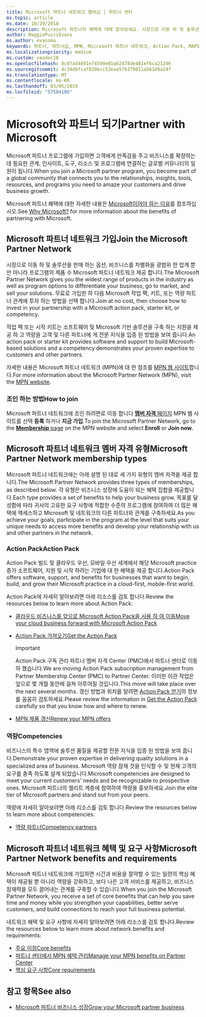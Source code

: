 ```yaml
---
title: Microsoft 파트너 네트워크 멤버십 | 파트너 센터
ms.topic: article
ms.date: 10/29/2018
description: Microsoft 파트너의 혜택에 대해 알아보세요. 시장으로 이동 하 및 솔루션을 판매 하는 옵션, 비즈니스를 차별화을 광범위 한 업계 뿐만 아니라 프로그램의 제품 수 Microsoft 파트너 네트워크 제공 합니다.
author: MaggiePucciEvans
ms.author: evansma
keywords: 파트너, 파트너십, MPN, Microsoft 파트너 네트워크, Action Pack, MAPS, Action Pack 구독, 혜택, MPN 혜택, 멤버십, 실버, 골드, 역량
ms.localizationpriority: medium
ms.custom: seodec18
ms.openlocfilehash: 8c07ad4d91e74599e65ab2478de481ef6ca212d6
ms.sourcegitcommit: 4c34d6fcaf020bcc53eaa5f0379011a56149a14f
ms.translationtype: MT
ms.contentlocale: ko-KR
ms.lasthandoff: 03/05/2019
ms.locfileid: "57584106"
---
```

# <a name="partner-with-microsoft"></a><span data-ttu-id="ab000-105">Microsoft와 파트너 되기</span><span class="sxs-lookup"><span data-stu-id="ab000-105">Partner with Microsoft</span></span>

<span data-ttu-id="ab000-106">Microsoft 파트너 프로그램에 가입하면 고객에게 만족감을 주고 비즈니스를 확장하는 데 필요한 관계, 인사이트, 도구, 리소스 및 프로그램에 연결하는 글로벌 커뮤니티의 일원이 됩니다.</span><span class="sxs-lookup"><span data-stu-id="ab000-106">When you join a Microsoft partner program, you become part of a global community that connects you to the relationships, insights, tools, resources, and programs you need to amaze your customers and drive business growth.</span></span>

<span data-ttu-id="ab000-107">Microsoft 파트너 혜택에 대한 자세한 내용은 [Microsoft이어야 하는 이유](https://partner.microsoft.com/business-opportunities/why-microsoft)를 참조하십시오.</span><span class="sxs-lookup"><span data-stu-id="ab000-107">See [Why Microsoft?](https://partner.microsoft.com/business-opportunities/why-microsoft) for more information about the benefits of partnering with Microsoft.</span></span> 

## <a name="join-the-microsoft-partner-network"></a><span data-ttu-id="ab000-108">Microsoft 파트너 네트워크 가입</span><span class="sxs-lookup"><span data-stu-id="ab000-108">Join the Microsoft Partner Network</span></span>

<!-- 12/5/18 The content below was copied and pasted directly from the Membership page of the MPN site (https://partner.microsoft.com/en-us/membership)-->

<span data-ttu-id="ab000-109">시장으로 이동 하 및 솔루션을 판매 하는 옵션, 비즈니스를 차별화을 광범위 한 업계 뿐만 아니라 프로그램의 제품 수 Microsoft 파트너 네트워크 제공 합니다.</span><span class="sxs-lookup"><span data-stu-id="ab000-109">The Microsoft Partner Network gives you the widest range of products in the industry as well as program options to differentiate your business, go to market, and sell your solutions.</span></span> <span data-ttu-id="ab000-110">무료로 가입한 하 다음 Microsoft 작업 팩, 키트, 또는 역량 파트너 관계에 투자 하는 방법을 선택 합니다.</span><span class="sxs-lookup"><span data-stu-id="ab000-110">Join at no cost, then choose how to invest in your partnership with a Microsoft action pack, starter kit, or competency.</span></span>

<span data-ttu-id="ab000-111">작업 팩 또는 시작 키트는 소프트웨어 및 Microsoft 기반 솔루션을 구축 하는 지원을 제공 하 고 역량을 고객 및 다른 파트너에 게 전문 지식을 입증 된 방법을 보여 줍니다.</span><span class="sxs-lookup"><span data-stu-id="ab000-111">An action pack or starter kit provides software and support to build Microsoft-based solutions and a competency demonstrates your proven expertise to customers and other partners.</span></span>

<span data-ttu-id="ab000-112">자세한 내용은 Microsoft 파트너 네트워크 (MPN)에 대 한 참조를 [MPN 웹 사이트](https://partner.microsoft.com/commercial)합니다.</span><span class="sxs-lookup"><span data-stu-id="ab000-112">For more information about the Microsoft Partner Network (MPN), visit the [MPN website](https://partner.microsoft.com/commercial).</span></span>

### <a name="how-to-join"></a><span data-ttu-id="ab000-113">조인 하는 방법</span><span class="sxs-lookup"><span data-stu-id="ab000-113">How to join</span></span>

<span data-ttu-id="ab000-114">Microsoft 파트너 네트워크에 조인 하려면로 이동 합니다 [ **멤버 자격** 페이지](https://partner.microsoft.com/membership) MPN 웹 사이트를 선택 **등록** 하거나 **지금 가입**.</span><span class="sxs-lookup"><span data-stu-id="ab000-114">To join the Microsoft Partner Network, go to the [**Membership** page](https://partner.microsoft.com/membership) on the MPN website and select **Enroll** or **Join now**.</span></span>

## <a name="microsoft-partner-network-membership-types"></a><span data-ttu-id="ab000-115">Microsoft 파트너 네트워크 멤버 자격 유형</span><span class="sxs-lookup"><span data-stu-id="ab000-115">Microsoft Partner Network membership types</span></span>

<!-- 12/5/18 The content below was copied and pasted directly from the Membership pages of the MPN site (https://partner.microsoft.com/en-us/membership)-->

<span data-ttu-id="ab000-116">Microsoft 파트너 네트워크에는 아래 설명 된 대로 세 가지 유형의 멤버 자격을 제공 합니다.</span><span class="sxs-lookup"><span data-stu-id="ab000-116">The Microsoft Partner Network provides three types of memberships, as described below.</span></span> <span data-ttu-id="ab000-117">각 유형은 비즈니스 성장에 도움이 되는 혜택 집합을 제공합니다.</span><span class="sxs-lookup"><span data-stu-id="ab000-117">Each type provides a set of benefits to help your business grow.</span></span> <span data-ttu-id="ab000-118">목표를 달성함에 따라 귀사의 고유한 요구 사항에 적합한 수준의 프로그램에 참여하여 더 많은 혜택에 액세스하고 Microsoft 및 네트워크의 다른 파트너와 관계를 구축하세요.</span><span class="sxs-lookup"><span data-stu-id="ab000-118">As you achieve your goals, participate in the program at the level that suits your unique needs to access more benefits and develop your relationship with us and other partners in the network.</span></span>

### <a name="action-pack"></a><span data-ttu-id="ab000-119">Action Pack</span><span class="sxs-lookup"><span data-stu-id="ab000-119">Action Pack</span></span>

<span data-ttu-id="ab000-120">Action Pack 빌드 및 클라우드 우선, 모바일 우선 세계에서 해당 Microsoft practice 증가 소프트웨어, 지원 및 시작 하려는 기업에 대 한 혜택을 제공 합니다.</span><span class="sxs-lookup"><span data-stu-id="ab000-120">Action Pack offers software, support, and benefits for businesses that want to begin, build, and grow their Microsoft practice in a cloud-first, mobile-first world.</span></span> 

<span data-ttu-id="ab000-121">Action Pack에 자세히 알아보려면 아래 리소스를 검토 합니다.</span><span class="sxs-lookup"><span data-stu-id="ab000-121">Review the resources below to learn more about Action Pack:</span></span>

- [<span data-ttu-id="ab000-122">클라우드 비즈니스를 앞으로 Microsoft Action Pack을 사용 하 여 이동</span><span class="sxs-lookup"><span data-stu-id="ab000-122">Move your cloud business forward with Microsoft Action Pack</span></span>](https://partner.microsoft.com/membership/action-pack)
- [<span data-ttu-id="ab000-123">Action Pack 가져오기</span><span class="sxs-lookup"><span data-stu-id="ab000-123">Get the Action Pack</span></span>](mpn-get-action-pack.md)
  
    >[!IMPORTANT]
    ><span data-ttu-id="ab000-124">Action Pack 구독 관리 파트너 멤버 자격 Center (PMC)에서 파트너 센터로 이동 하 했습니다.</span><span class="sxs-lookup"><span data-stu-id="ab000-124">We are moving Action Pack subscription management from Partner Membership Center (PMC) to Partner Center.</span></span> <span data-ttu-id="ab000-125">이러한 이관 작업은 앞으로 몇 개월 동안에 걸쳐 이루어질 것입니다.</span><span class="sxs-lookup"><span data-stu-id="ab000-125">This move will take place over the next several months.</span></span> <span data-ttu-id="ab000-126">갱신 방법과 위치를 알려면 [Action Pack 얻기](mpn-get-action-pack.md)의 정보를 꼼꼼히 검토하세요.</span><span class="sxs-lookup"><span data-stu-id="ab000-126">Please review the information in [Get the Action Pack](mpn-get-action-pack.md) carefully so that you know how and where to renew.</span></span>  

- [<span data-ttu-id="ab000-127">MPN 제품 갱신</span><span class="sxs-lookup"><span data-stu-id="ab000-127">Renew your MPN offers</span></span>](renew-mpn-offers.md)

### <a name="competencies"></a><span data-ttu-id="ab000-128">역량</span><span class="sxs-lookup"><span data-stu-id="ab000-128">Competencies</span></span>

<span data-ttu-id="ab000-129">비즈니스의 특수 영역에 솔루션 품질을 제공할 전문 지식을 입증 된 방법을 보여 줍니다.</span><span class="sxs-lookup"><span data-stu-id="ab000-129">Demonstrate your proven expertise in delivering quality solutions in a specialized area of business.</span></span> <span data-ttu-id="ab000-130">Microsoft 역량 잠재 것을 인식할 수 및 현재 고객의 요구를 충족 하도록 설계 되었습니다.</span><span class="sxs-lookup"><span data-stu-id="ab000-130">Microsoft competencies are designed to meet your current customers’ needs and be recognizable to prospective ones.</span></span> <span data-ttu-id="ab000-131">Microsoft 파트너의 엘리트 계층에 참여하여 역량을 홍보하세요.</span><span class="sxs-lookup"><span data-stu-id="ab000-131">Join the elite tier of Microsoft partners and stand out from your peers.</span></span>

<span data-ttu-id="ab000-132">역량에 자세히 알아보려면 아래 리소스를 검토 합니다.</span><span class="sxs-lookup"><span data-stu-id="ab000-132">Review the resources below to learn more about competencies:</span></span>

- [<span data-ttu-id="ab000-133">역량 파트너</span><span class="sxs-lookup"><span data-stu-id="ab000-133">Competency partners</span></span>](https://partner.microsoft.com/membership/competencies)

## <a name="microsoft-partner-network-benefits-and-requirements"></a><span data-ttu-id="ab000-134">Microsoft 파트너 네트워크 혜택 및 요구 사항</span><span class="sxs-lookup"><span data-stu-id="ab000-134">Microsoft Partner Network benefits and requirements</span></span>

<span data-ttu-id="ab000-135">Microsoft 파트너 네트워크에 가입하면 시간과 비용을 절약할 수 있는 일련의 핵심 혜택이 제공될 뿐 아니라 역량을 강화하고, 보다 나은 고객 서비스를 제공하고, 비즈니스 잠재력을 모두 끌어내는 관계를 구축할 수 있습니다.</span><span class="sxs-lookup"><span data-stu-id="ab000-135">When you join the Microsoft Partner Network, you receive a set of core benefits that can help you save time and money while you strengthen your capabilities, better serve customers, and build connections to reach your full business potential.</span></span>

<span data-ttu-id="ab000-136">네트워크 혜택 및 요구 사항에 자세히 알아보려면 아래 리소스를 검토 합니다.</span><span class="sxs-lookup"><span data-stu-id="ab000-136">Review the resources below to learn more about network benefits and requirements:</span></span>

- [<span data-ttu-id="ab000-137">주요 이점</span><span class="sxs-lookup"><span data-stu-id="ab000-137">Core benefits</span></span>](https://partner.microsoft.com/en-us/membership/core-benefits#simple-tab-content-1)
- [<span data-ttu-id="ab000-138">파트너 센터에서 MPN 혜택 관리</span><span class="sxs-lookup"><span data-stu-id="ab000-138">Manage your MPN benefits on Partner Center</span></span>](manage-your-partner-network-benefits.md)
- [<span data-ttu-id="ab000-139">핵심 요구 사항</span><span class="sxs-lookup"><span data-stu-id="ab000-139">Core requirements</span></span>](https://partner.microsoft.com/en-us/membership/core-benefits#simple-tab-content-2)

## <a name="see-also"></a><span data-ttu-id="ab000-140">참고 항목</span><span class="sxs-lookup"><span data-stu-id="ab000-140">See also</span></span>
- [<span data-ttu-id="ab000-141">Microsoft 파트너 비즈니스 성장</span><span class="sxs-lookup"><span data-stu-id="ab000-141">Grow your Microsoft partner business</span></span>](grow-your-business.md)
